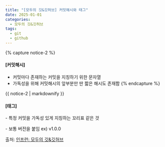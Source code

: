 ```yaml
---
title: "[모두의 깃&깃허브] 커밋해시와 태그"
date: 2025-01-01
categories:
  - 모두의 깃&깃허브
tags:
  - git
  - github
---
```


{% capture notice-2 %}
#### [커밋해시]

* 커밋마다 존재하는 커밋을 지칭하기 위한 문자열
* 가독성을 위해 커밋해시의 앞부분만 딴 짧은 해시도 존재함
{% endcapture %}

<div class="notice">
  {{ notice-2 | markdownify }}
</div>

<div class="notice">
  <h4>[태그]</h4>
  <p>- 특정 커밋을 가독성 있게 지칭하는 꼬리표 같은 것</p>
  <p>- 보통 버전을 붙임 ex) v1.0.0</p>
</div>

출처: [인프런: 모두의 깃&깃허브][source]

[source]: https://www.inflearn.com/course/%EB%AA%A8%EB%91%90%EC%9D%98-%EA%B9%83-%EA%B9%83%ED%97%88%EB%B8%8C/dashboard